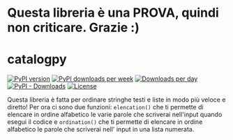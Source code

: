 # Questa libreria è una PROVA, quindi non criticare. Grazie :)

# catalogpy

[![PyPI version](https://img.shields.io/pypi/v/catalogpy)](https://pypi.org/project/catalogpy/)
[![PyPI downloads per week](https://img.shields.io/pypi/dw/catalogpy)](https://pypi.org/project/catalogpy/)
[![Downloads per day](https://pepy.tech/badge/catalogpy/day)](https://pepy.tech/project/catalogpy)
[![PyPI - Downloads](https://img.shields.io/pypi/dt/catalogpy)](https://pypi.org/project/catalogpy/)
[![License](https://img.shields.io/pypi/l/catalogpy)](https://github.com/Gabinan890/catalogpy/blob/main/LICENSE)

Questa libreria è fatta per ordinare stringhe testi e liste in modo più veloce e diretto!
Per ora ci sono due funzioni: ```elencation()``` che ti permette di elencare in ordine alfabetico le varie parole che scriverai nell'input quando esegui il codice e ```ordination()``` che ti permette di elencare in ordine alfabetico le parole che scriverai nell' input in una lista numerata.
